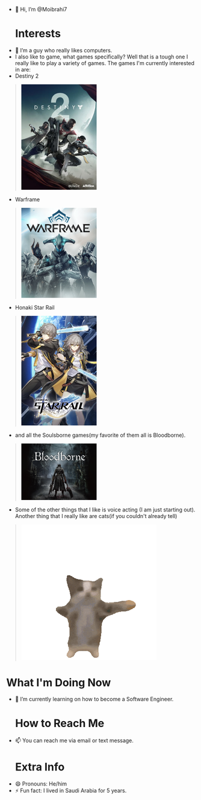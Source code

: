 - 👋 Hi, I’m @Moibrahi7
  # **Interests**
- 👀 I’m a guy who really likes computers.
- I also like to game, what games specifically? Well that is a tough one I really like to play a variety of games. The games I'm currently interested in are:
- Destiny 2
> <img src="Pictures/Destiny_2_(artwork).jpg" alt="Destiny 2 cover art" width="200" hight="300"/>
- Warframe
> <img src="Pictures/Warframe_Cover_Art.png" alt="Warframe Cover Art" width="200" hight="300"/>
- Honaki Star Rail
> <img src="Pictures/HonkaiStarrail.png" alt="Honkai Starrail Cover Art" width="200" hight="300"/>
- and all the Soulsborne games(my favorite of them all is Bloodborne).
> <img src="Pictures/NVmnBXze9ElHzU6SmykrJLIV.jpeg" alt="Bloodborne Cover Art" width="200" hight="300"/>
- Some of the other things that I like is voice acting (I am just starting out). Another thing that I really like are cats(if you couldn't already tell)
> ![happy Cat](Pictures/happy-cat-happy-happy-cat.gif)
  # **What I'm Doing Now**
- 🌱 I’m currently learning on how to become a Software Engineer.
  # **How to Reach Me**
- 📫 You can reach me via email or text message.
  # **Extra Info**
- 😄 Pronouns: He/him 
- ⚡ Fun fact: I lived in Saudi Arabia for 5 years.

<!---
Moibrahi7/Moibrahi7 is a ✨ special ✨ repository because its `README.md` (this file) appears on your GitHub profile.
You can click the Preview link to take a look at your changes.
--->
